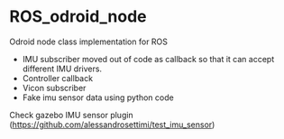 # ROS_odroid_node
Odroid node class implementation for ROS

- IMU subscriber moved out of code as callback so that it can accept different IMU drivers.
- Controller callback
- Vicon subscriber
- Fake imu sensor data using python code

Check gazebo IMU sensor plugin (https://github.com/alessandrosettimi/test_imu_sensor)
